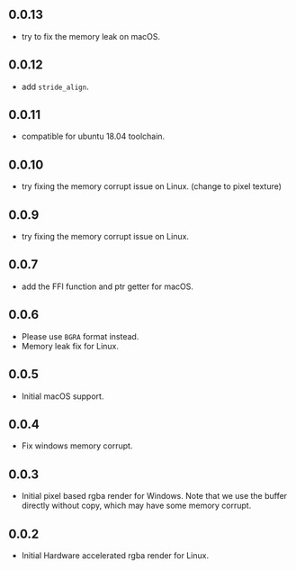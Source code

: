 ## 0.0.13
* try to fix the memory leak on macOS.

## 0.0.12
* add `stride_align`.

## 0.0.11
* compatible for ubuntu 18.04 toolchain.

## 0.0.10
* try fixing the memory corrupt issue on Linux. (change to pixel texture)

## 0.0.9
* try fixing the memory corrupt issue on Linux.

## 0.0.7
* add the FFI function and ptr getter for macOS.

## 0.0.6
* Please use `BGRA` format instead.
* Memory leak fix for Linux.

## 0.0.5
* Initial macOS support.

## 0.0.4
* Fix windows memory corrupt.

## 0.0.3
* Initial pixel based rgba render for Windows. Note that we use the buffer directly without copy, which may have some memory corrupt.

## 0.0.2

* Initial Hardware accelerated rgba render for Linux.
